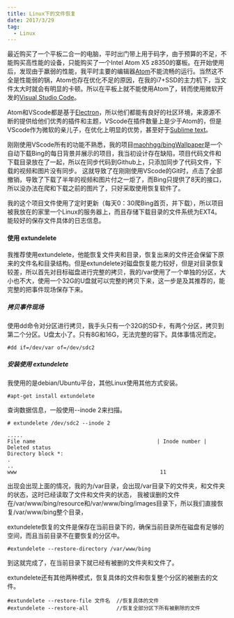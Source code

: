 ```yaml
---
title: Linux下的文件恢复
date: 2017/3/29
tag:
  - Linux
---
```


最近购买了一个平板二合一的电脑，平时出门带上用于码字，由于预算的不足，不能购买高性能的设备，只能购买了一个Intel Atom X5 z8350的寨板。在开始使用后，发现由于羸弱的性能，我平时主要的编辑器[Atom](https://atom.io)不能流畅的运行。当然这不全是性能弱的锅，Atom也存在优化不足的原因，在我的i7+SSD的主力机下，当文件太大时就会有明显的卡顿。所以在平板上就不能使用Atom了，转而使用微软开发的[Visual Studio Code](https://code.visualstudio.com/)。

Atom和VScode都是基于[Electron](https://electron.atom.io)，所以他们都能有良好的社区环境，来源源不断的提供给他们优秀的插件和主题，VScode在插件数量上是少于Atom的，但是VScode作为微软的亲儿子，在优化上明显的优势，甚至好于[Sublime text](https://www.sublimetext.com)。

刚刚使用VScode所有的功能不熟悉，我的项目[maohhgg/bingWallpaper](https://github.com/maohhgg/bingWallpaper)是一个自动下载Bing的每日背景并展示的项目，我当初设计存在缺陷，项目代码文件和下载目录放在了一起，所以在同步代码到Github上，只添加同步了代码文件，下载的视频和图片没有同步。 这就导致了在刚刚使用VScode的Git时，点击了全部撤销，导致了下载了半年的视频和图片付之一炬了，而Bing只提供了8天的接口，所以没办法在爬和下载之前的图片了，只好采取使用恢复软件了。

我的这个项目文件使用了定时更新（每天0：30爬Bing首页，并下载），所以项目被我放在的家里一个Linux的服务器上，而且存储下载目录的文件系统为EXT4。能较好的保存文件具体的日志信息。

#### 使用 extundelete

我推荐使用extundelete，他能恢复文件夹和目录，恢复出来的文件还会保留下原来的文件名和目录结构。但是extundelete对磁盘恢复能力较好，但是对目录恢复较差，所以首先对目标磁盘进行完整的拷贝，我的/var使用了一个单独的分区，大小也不大，使用一个32G的U盘就可以完整的拷贝下来，这一步是及其推荐的，能完整的把事件现场保存下来。 

##### 拷贝事件现场
使用dd命令对分区进行拷贝，我手头只有一个32G的SD卡，有两个分区，拷贝到第二个分区。U盘太小了。只有8G和16G，无法完整的容下。具体事情况而定。
```
#dd if=/dev/var of=/dev/sdc2
```

##### 安装使用 extundelete

我使用的是debian/Ubuntu平台，其他Linux使用其他方式安装。
```
#apt-get install extundelete
```

查询数据信息，一般使用--inode 2来扫描。
```
# extundelete /dev/sdc2 --inode 2

.....
File name                                       | Inode number | Deleted status
Directory block *:
.
..
www                                              11             

```
出现会出现上面的情况，我的为/var目录，会出现/var目录下的文件夹，和文件夹的状态，这时已经读取了文件和文件夹的状态，
我被误删的文件在/var/www/bing/resource和/var/www/bing/images目录下，所以我们直接恢复/var/www/bing整个目录，

extundelete恢复的文件是保存在当前目录下的，确保当前目录所在磁盘有足够的空间，而且当前目录不在要恢复的分区中。
```
#extundelete --restore-directory /var/www/bing 
```
到这就完成了，在当前目录下就已经有被删的文件夹和文件了。


extundelete还有其他两种模式，恢复具体的文件和恢复整个分区的被删去的文件。
```
#extundelete --restore-file 文件名  //恢复具体的文件
#extundelete --restore-all         //恢复全部分区下所有被删除的文件
```
